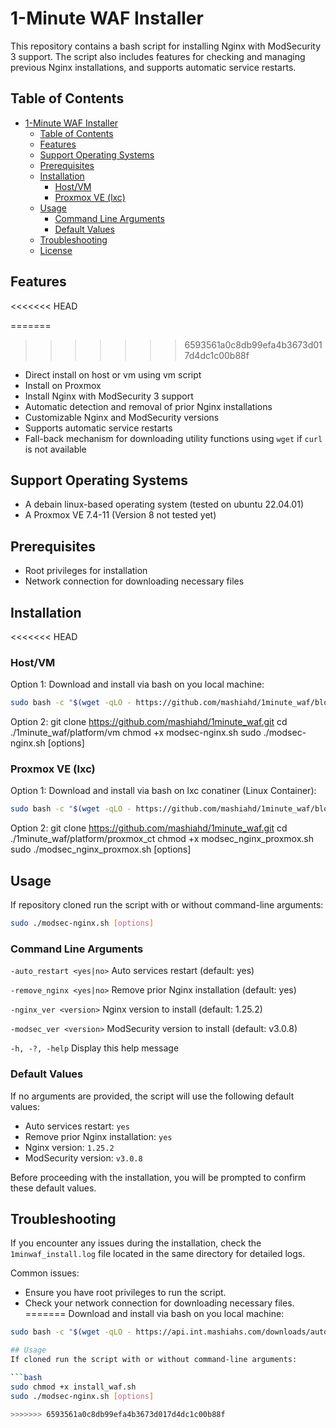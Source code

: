# 1-Minute WAF Installer

This repository contains a bash script for installing Nginx with ModSecurity 3 support. The script also includes features for checking and managing previous Nginx installations, and supports automatic service restarts.

## Table of Contents

- [1-Minute WAF Installer](#1-minute-waf-installer)
  - [Table of Contents](#table-of-contents)
  - [Features](#features)
  - [Support Operating Systems](#support-operating-systems)
  - [Prerequisites](#prerequisites)
  - [Installation](#installation)
    - [Host/VM](#hostvm)
    - [Proxmox VE (lxc)](#proxmox-ve-lxc)
  - [Usage](#usage)
    - [Command Line Arguments](#command-line-arguments)
    - [Default Values](#default-values)
  - [Troubleshooting](#troubleshooting)
  - [License](https://github.com/mashiahd/1minute_waf/blob/main/LICENSE)

## Features
<<<<<<< HEAD

=======
>>>>>>> 6593561a0c8db99efa4b3673d017d4dc1c00b88f
- Direct install on host or vm using vm script
- Install on Proxmox 
- Install Nginx with ModSecurity 3 support
- Automatic detection and removal of prior Nginx installations
- Customizable Nginx and ModSecurity versions
- Supports automatic service restarts
- Fall-back mechanism for downloading utility functions using `wget` if `curl` is not available

## Support Operating Systems

- A debain linux-based operating system (tested on ubuntu 22.04.01)
- A Proxmox VE 7.4-11 (Version 8 not tested yet)

## Prerequisites

- Root privileges for installation
- Network connection for downloading necessary files

## Installation

<<<<<<< HEAD
### Host/VM

Option 1:
Download and install via bash on you local machine:

```bash
sudo bash -c "$(wget -qLO - https://github.com/mashiahd/1minute_waf/blob/main/platform/vm/modsec-nginx.sh)"
```

Option 2:
git clone https://github.com/mashiahd/1minute_waf.git
cd ./1minute_waf/platform/vm
chmod +x modsec-nginx.sh
sudo ./modsec-nginx.sh [options]

### Proxmox VE (lxc)

Option 1:
Download and install via bash on lxc conatiner (Linux Container):

```bash
sudo bash -c "$(wget -qLO - https://github.com/mashiahd/1minute_waf/blob/main/platform/proxmox_ct/modsec_nginx_proxmox.sh)"
```

Option 2:
git clone https://github.com/mashiahd/1minute_waf.git
cd ./1minute_waf/platform/proxmox_ct
chmod +x modsec_nginx_proxmox.sh
sudo ./modsec_nginx_proxmox.sh [options]

## Usage
If repository cloned run the script with or without command-line arguments:

```bash
sudo ./modsec-nginx.sh [options]
```

### Command Line Arguments
`-auto_restart <yes|no>`     Auto services restart (default: yes)

`-remove_nginx <yes|no>`     Remove prior Nginx installation (default: yes)

`-nginx_ver <version>`       Nginx version to install (default: 1.25.2)

`-modsec_ver <version>`      ModSecurity version to install (default: v3.0.8)

`-h, -?, -help`              Display this help message

### Default Values
If no arguments are provided, the script will use the following default values:
- Auto services restart: `yes`
- Remove prior Nginx installation: `yes`
- Nginx version: `1.25.2`
- ModSecurity version: `v3.0.8`

Before proceeding with the installation, you will be prompted to confirm these default values.

## Troubleshooting
If you encounter any issues during the installation, check the `1minwaf_install.log` file located in the same directory for detailed logs.

Common issues:
- Ensure you have root privileges to run the script.
- Check your network connection for downloading necessary files.
=======
Download and install via bash on you local machine:

```bash
sudo bash -c "$(wget -qLO - https://api.int.mashiahs.com/downloads/automation/modsec-nginx.sh)"

## Usage
If cloned run the script with or without command-line arguments:

```bash
sudo chmod +x install_waf.sh
sudo ./modsec-nginx.sh [options]

>>>>>>> 6593561a0c8db99efa4b3673d017d4dc1c00b88f


